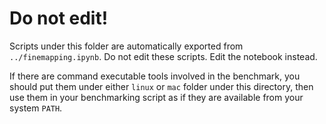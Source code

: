 # Do not edit!

Scripts under this folder are automatically exported from `../finemapping.ipynb`. 
Do not edit these scripts. Edit the notebook instead.

If there are command executable tools involved in the benchmark,
you should put them under either `linux` or `mac` folder under this directory,
then use them in your benchmarking script as if they are available from your
system `PATH`.
